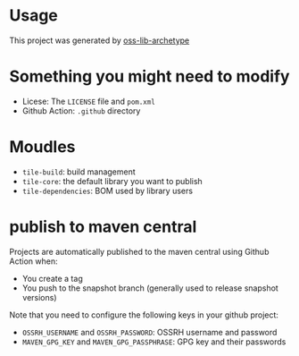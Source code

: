 # Usage

This project was generated by [oss-lib-archetype](https://github.com/power4j/oss-muti-lib-archetype)

# Something you might need to modify

- Licese: The `LICENSE` file and `pom.xml`
- Github Action: `.github` directory

# Moudles

- `tile-build`: build management
- `tile-core`: the default library you want to publish
- `tile-dependencies`: BOM used by library users

# publish to maven central

Projects are automatically published to the maven central using Github Action when:
- You create a tag
- You push to the snapshot branch (generally used to release snapshot versions)

Note that you need to configure the following keys in your github project:
- `OSSRH_USERNAME` and `OSSRH_PASSWORD`:  OSSRH username and password
- `MAVEN_GPG_KEY` and `MAVEN_GPG_PASSPHRASE`: GPG key and their passwords
